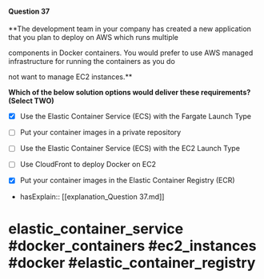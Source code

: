 #### Question  37

**The development team in your company has created a new application that you plan to deploy on AWS which runs multiple

components in Docker containers. You would prefer to use AWS managed infrastructure for running the containers as you do

not want to manage EC2 instances.**

**Which of the below solution options would deliver these requirements? (Select TWO)**

- [x] Use the Elastic Container Service (ECS) with the Fargate Launch Type

- [ ] Put your container images in a private repository

- [ ] Use the Elastic Container Service (ECS) with the EC2 Launch Type

- [ ] Use CloudFront to deploy Docker on EC2

- [x] Put your container images in the Elastic Container Registry (ECR)

- hasExplain:: [[explanation_Question  37.md]]

# elastic_container_service #docker_containers #ec2_instances #docker #elastic_container_registry
